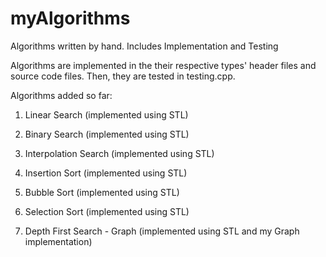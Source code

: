 # myAlgorithms
 Algorithms written by hand. Includes Implementation and Testing
 
 Algorithms are implemented in the their respective types' header files and source code files.
 Then, they are tested in testing.cpp.
 
 Algorithms added so far:
 1. Linear Search				(implemented using STL)
 2. Binary Search				(implemented using STL)
 3. Interpolation Search    	(implemented using STL)
 
 4. Insertion Sort				(implemented using STL)	
 5. Bubble Sort					(implemented using STL)
 6. Selection Sort				(implemented using STL)
 
 7. Depth First Search - Graph	(implemented using STL and my Graph implementation)
